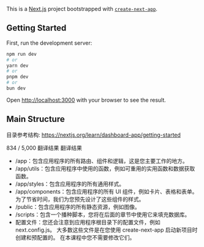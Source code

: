 This is a [Next.js](https://nextjs.org/) project bootstrapped with [`create-next-app`](https://github.com/vercel/next.js/tree/canary/packages/create-next-app).

## Getting Started

First, run the development server:

```bash
npm run dev
# or
yarn dev
# or
pnpm dev
# or
bun dev
```

Open [http://localhost:3000](http://localhost:3000) with your browser to see the result.

## Main Structure

目录参考结构: https://nextjs.org/learn/dashboard-app/getting-started


834 / 5,000
翻译结果
翻译结果
* /app：包含应用程序的所有路由、组件和逻辑，这是您主要工作的地方。
* /app/utils：包含应用程序中使用的函数，例如可重用的实用函数和数据获取函数。
* /app/styles：包含应用程序的所有通用样式。
* /app/components：包含应用程序的所有 UI 组件，例如卡片、表格和表单。 为了节省时间，我们为您预先设计了这些组件的样式。
* /public：包含应用程序的所有静态资源，例如图像。
* /scripts：包含一个播种脚本，您将在后面的章节中使用它来填充数据库。
* 配置文件：您还会注意到应用程序根目录下的配置文件，例如 next.config.js。 大多数这些文件是在您使用 create-next-app 启动新项目时创建和预配置的。 在本课程中您不需要修改它们。